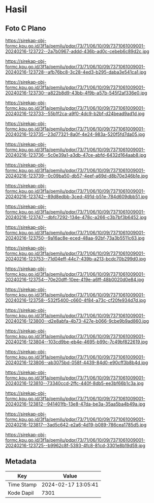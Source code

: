 # Hasil

## Foto C Plano

https://sirekap-obj-formc.kpu.go.id/3f1a/pemilu/pdpr/73/71/06/10/09/7371061009001-20240216-123722--2a7b0967-addd-436b-ad0c-cebeb6c89d2c.jpg

https://sirekap-obj-formc.kpu.go.id/3f1a/pemilu/pdpr/73/71/06/10/09/7371061009001-20240216-123728--afb76bc8-3c28-4ed3-b295-daba3e541ca1.jpg

https://sirekap-obj-formc.kpu.go.id/3f1a/pemilu/pdpr/73/71/06/10/09/7371061009001-20240216-123730--a822b8d9-43bb-4f9b-a57b-545f2af336e0.jpg

https://sirekap-obj-formc.kpu.go.id/3f1a/pemilu/pdpr/73/71/06/10/09/7371061009001-20240216-123733--55b1f2ca-a9f0-4dc9-b2bf-d24bead9ad1d.jpg

https://sirekap-obj-formc.kpu.go.id/3f1a/pemilu/pdpr/73/71/06/10/09/7371061009001-20240216-123735--23d77321-8a0f-4e24-983a-520f5fd7da05.jpg

https://sirekap-obj-formc.kpu.go.id/3f1a/pemilu/pdpr/73/71/06/10/09/7371061009001-20240216-123736--5c0e39a1-a3db-47ce-abfd-6432d164aab8.jpg

https://sirekap-obj-formc.kpu.go.id/3f1a/pemilu/pdpr/73/71/06/10/09/7371061009001-20240216-123739--0c09ba50-db57-4eef-a69d-d8b70e346b1e.jpg

https://sirekap-obj-formc.kpu.go.id/3f1a/pemilu/pdpr/73/71/06/10/09/7371061009001-20240216-123742--89d8edbb-3ced-491d-b51e-784d609dbb51.jpg

https://sirekap-obj-formc.kpu.go.id/3f1a/pemilu/pdpr/73/71/06/10/09/7371061009001-20240216-123747--dbfc7292-134e-478c-a266-c3b7bf3b6452.jpg

https://sirekap-obj-formc.kpu.go.id/3f1a/pemilu/pdpr/73/71/06/10/09/7371061009001-20240216-123750--9a16ac8e-eced-48aa-92bf-73a3b5511c63.jpg

https://sirekap-obj-formc.kpu.go.id/3f1a/pemilu/pdpr/73/71/06/10/09/7371061009001-20240216-123753--71d04eff-44c7-439b-a213-bcdc70b299d0.jpg

https://sirekap-obj-formc.kpu.go.id/3f1a/pemilu/pdpr/73/71/06/10/09/7371061009001-20240216-123754--70e20dff-10ee-419e-a6ff-48b0020d0e84.jpg

https://sirekap-obj-formc.kpu.go.id/3f1a/pemilu/pdpr/73/71/06/10/09/7371061009001-20240216-123758--532f5400-c660-4f84-a73c-cf20fe934d7d.jpg

https://sirekap-obj-formc.kpu.go.id/3f1a/pemilu/pdpr/73/71/06/10/09/7371061009001-20240216-123800--d2e8abfa-4b73-427e-b066-9cbe9b9ad860.jpg

https://sirekap-obj-formc.kpu.go.id/3f1a/pemilu/pdpr/73/71/06/10/09/7371061009001-20240216-123804--103cd9be-eb4e-4695-b99c-7c49bf822619.jpg

https://sirekap-obj-formc.kpu.go.id/3f1a/pemilu/pdpr/73/71/06/10/09/7371061009001-20240216-123806--ab3075bd-058f-4439-84d0-e90cff3b8b4d.jpg

https://sirekap-obj-formc.kpu.go.id/3f1a/pemilu/pdpr/73/71/06/10/09/7371061009001-20240216-123810--73340ccd-2ffc-440f-8db5-ee3bf66b1c3a.jpg

https://sirekap-obj-formc.kpu.go.id/3f1a/pemilu/pdpr/73/71/06/10/09/7371061009001-20240216-123812--941401fb-13e8-47da-be3a-35aa5ba4b49a.jpg

https://sirekap-obj-formc.kpu.go.id/3f1a/pemilu/pdpr/73/71/06/10/09/7371061009001-20240216-123817--3ad5c642-e2a6-4d19-b089-786cea1785d5.jpg

https://sirekap-obj-formc.kpu.go.id/3f1a/pemilu/pdpr/73/71/06/10/09/7371061009001-20240216-123725--b9962c8f-5393-4fc8-81cd-3301e8b19d59.jpg


## Metadata

| Key        | Value               |
| ---------- | ------------------- |
| Time Stamp | 2024-02-17 13:05:41 |
| Kode Dapil | 7301                |



